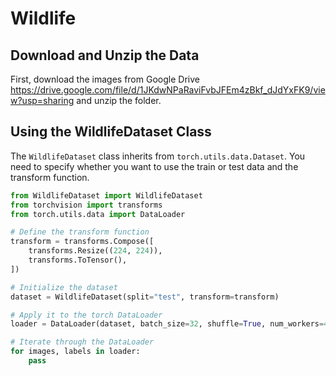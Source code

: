 # Wildlife

## Download and Unzip the Data

First, download the images from Google Drive https://drive.google.com/file/d/1JKdwNPaRaviFvbJFEm4zBkf_dJdYxFK9/view?usp=sharing and unzip the folder.

## Using the WildlifeDataset Class

The `WildlifeDataset` class inherits from `torch.utils.data.Dataset`. You need to specify whether you want to use the train or test data and the transform function.

```python
from WildlifeDataset import WildlifeDataset
from torchvision import transforms
from torch.utils.data import DataLoader

# Define the transform function
transform = transforms.Compose([
    transforms.Resize((224, 224)),  
    transforms.ToTensor(),            
])

# Initialize the dataset
dataset = WildlifeDataset(split="test", transform=transform)

# Apply it to the torch DataLoader
loader = DataLoader(dataset, batch_size=32, shuffle=True, num_workers=4)

# Iterate through the DataLoader
for images, labels in loader:
    pass
